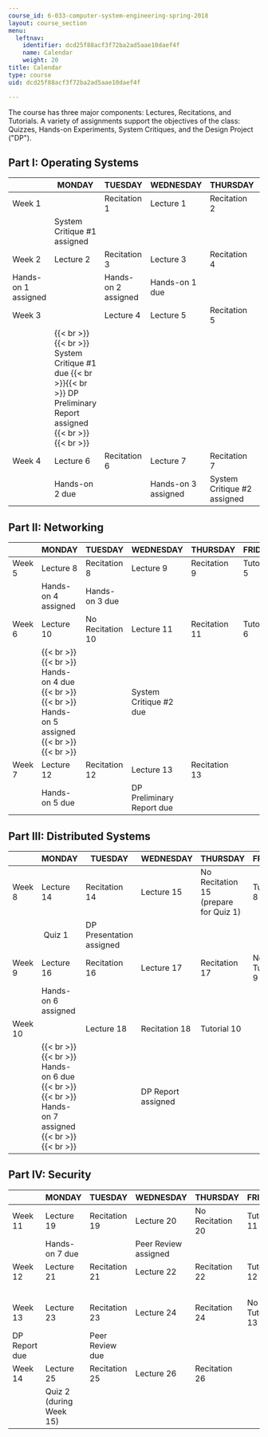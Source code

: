 ```yaml
---
course_id: 6-033-computer-system-engineering-spring-2018
layout: course_section
menu:
  leftnav:
    identifier: dcd25f88acf3f72ba2ad5aae10daef4f
    name: Calendar
    weight: 20
title: Calendar
type: course
uid: dcd25f88acf3f72ba2ad5aae10daef4f

---
```


The course has three major components: Lectures, Recitations, and Tutorials. A variety of assignments support the objectives of the class: Quizzes, Hands-on Experiments, System Critiques, and the Design Project ("DP").

Part I: Operating Systems
-------------------------

| &nbsp; | MONDAY | TUESDAY | WEDNESDAY | THURSDAY | FRIDAY |
| --- | --- | --- | --- | --- | --- |
| Week 1 | &nbsp; | Recitation 1 | Lecture 1 | Recitation 2 | Tutorial 1 |
| &nbsp; | System Critique #1 assigned |
| Week 2 | Lecture 2 | Recitation 3 | Lecture 3 | Recitation 4 | Tutorial 2 |
| Hands-on 1 assigned | &nbsp; | Hands-on 2 assigned   | Hands-on 1 due |
| Week 3 | &nbsp; | Lecture 4 | Lecture 5 | Recitation 5 | Tutorial 3 |
| &nbsp; |  {{< br >}}{{< br >}} System Critique #1 due {{< br >}}{{< br >}} DP Preliminary Report assigned {{< br >}}{{< br >}}  |
| Week 4 | Lecture 6 | Recitation 6 | Lecture 7 | Recitation 7 | Tutorial 4 |
| &nbsp; | Hands-on 2 due | &nbsp; | Hands-on 3 assigned | System Critique #2 assigned 

Part II: Networking
-------------------

| &nbsp; | MONDAY | TUESDAY | WEDNESDAY | THURSDAY | FRIDAY |
| --- | --- | --- | --- | --- | --- |
| Week 5 | Lecture 8 | Recitation 8 | Lecture 9 | Recitation 9 | Tutorial 5 |
| &nbsp; | Hands-on 4 assigned | Hands-on 3 due | &nbsp; |
| Week 6 | Lecture 10 | No Recitation 10 | Lecture 11 | Recitation 11 | Tutorial 6 |
| &nbsp; |  {{< br >}}{{< br >}} Hands-on 4 due {{< br >}}{{< br >}} Hands-on 5 assigned {{< br >}}{{< br >}}  | &nbsp; | System Critique #2 due |
| Week 7 | Lecture 12 | Recitation 12 | Lecture 13 | Recitation 13 | &nbsp; |
| &nbsp; | Hands-on 5 due | &nbsp; | DP Preliminary Report due 

Part III: Distributed Systems
-----------------------------

| &nbsp; | MONDAY | TUESDAY | WEDNESDAY | THURSDAY | FRIDAY |
| --- | --- | --- | --- | --- | --- |
| Week 8 | Lecture 14 | Recitation 14 | Lecture 15 | No Recitation 15 (prepare for Quiz 1) | Tutorial 8 |
| &nbsp; |  Quiz 1 | DP Presentation assigned |
| Week 9 | Lecture 16 | Recitation 16 | Lecture 17 | Recitation 17 | No Tutorial 9 |
| &nbsp; | Hands-on 6 assigned | &nbsp; |
| Week 10 | &nbsp; | Lecture 18 | Recitation 18 | Tutorial 10 |
| &nbsp; |  {{< br >}}{{< br >}} Hands-on 6 due {{< br >}}{{< br >}} Hands-on 7 assigned {{< br >}}{{< br >}}  | &nbsp; | DP Report assigned 

Part IV: Security
-----------------

| &nbsp; | MONDAY | TUESDAY | WEDNESDAY | THURSDAY | FRIDAY |
| --- | --- | --- | --- | --- | --- |
| Week 11 | Lecture 19 | Recitation 19 | Lecture 20 | No Recitation 20 | Tutorial 11 |
| &nbsp; | Hands-on 7 due | &nbsp; | Peer Review assigned |
| Week 12 | Lecture 21 | Recitation 21 | Lecture 22 | Recitation 22 | Tutorial 12 |
| &nbsp; |
| Week 13 | Lecture 23 | Recitation 23 | Lecture 24 | Recitation 24 | No Tutorial 13 |
| DP Report due | &nbsp; | Peer Review due |
| Week 14 | Lecture 25 | Recitation 25 | Lecture 26 | Recitation 26 | &nbsp; |
| &nbsp; | Quiz 2 (during Week 15)